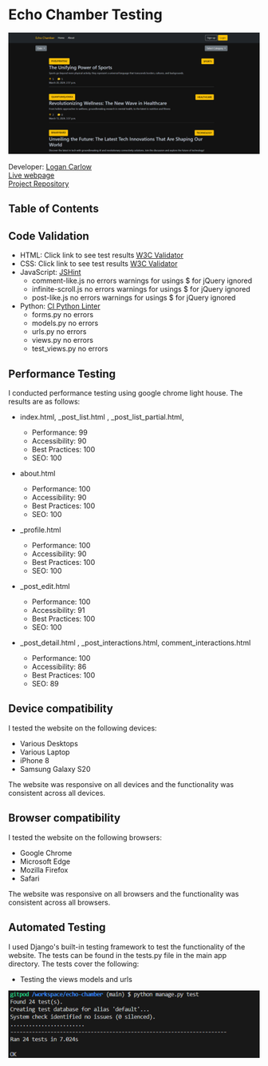 # Echo Chamber Testing

<center> 

![Mock Image](readme/mock-image.png)

</center>

Developer: [Logan Carlow](https://github.com/TerraBite147) <br>
[Live webpage](https://echo-chamber-ci-f4fdc2207726.herokuapp.com/)<br>
[Project Repository](https://github.com/TerraBite147/echo-chamber)<br>


## Table of Contents



## Code Validation

- HTML: Click link to see test results [W3C Validator](https://validator.w3.org/nu/?doc=https%3A%2F%2Fecho-chamber-ci-f4fdc2207726.herokuapp.com%2F)
- CSS: Click link to see test results [W3C Validator](https://jigsaw.w3.org/css-validator/validator?uri=https%3A%2F%2Fecho-chamber-ci-f4fdc2207726.herokuapp.com%2F&profile=css3svg&usermedium=all&warning=1&vextwarning=&lang=en)
- JavaScript: [JSHint](https://jshint.com/)
    - comment-like.js no errors warnings for usings $ for jQuery ignored
    - infinite-scroll.js no errors warnings for usings $ for jQuery ignored
    - post-like.js no errors warnings for usings $ for jQuery ignored
- Python: [CI Python Linter](https://pep8ci.herokuapp.com/)
    - forms.py no errors
    - models.py no errors
    - urls.py no errors
    - views.py no errors
    - test_views.py no errors

## Performance Testing

I conducted performance testing using google chrome light house. The results are as follows:

- index.html, _post_list.html , _post_list_partial.html, 
    - Performance: 99
    - Accessibility: 90
    - Best Practices: 100
    - SEO: 100

- about.html
    - Performance: 100
    - Accessibility: 90
    - Best Practices: 100
    - SEO: 100

- _profile.html
    - Performance: 100
    - Accessibility: 90
    - Best Practices: 100
    - SEO: 100

- _post_edit.html
    - Performance: 100
    - Accessibility: 91
    - Best Practices: 100
    - SEO: 100

- _post_detail.html , _post_interactions.html, comment_interactions.html
    - Performance: 100
    - Accessibility: 86
    - Best Practices: 100
    - SEO: 89



## Device compatibility

I tested the website on the following devices:

- Various Desktops
- Various Laptop
- iPhone 8
- Samsung Galaxy S20

The website was responsive on all devices and the functionality was consistent across all devices.

## Browser compatibility

I tested the website on the following browsers:

- Google Chrome
- Microsoft Edge
- Mozilla Firefox
- Safari

The website was responsive on all browsers and the functionality was consistent across all browsers.

## Automated Testing

I used Django's built-in testing framework to test the functionality of the website. The tests can be found in the tests.py file in the main app directory. The tests cover the following:

- Testing the views models and urls

![automated tests](readme/auto-tests.png)

